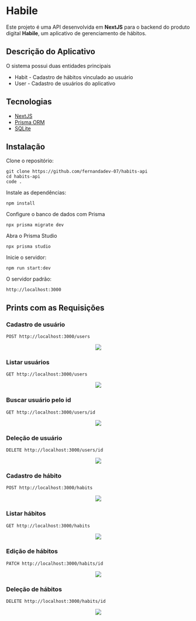 # Habile

Este projeto é uma API desenvolvida em **NextJS** para o backend do produto digital **Habile**, um aplicativo de gerenciamento de hábitos.

## Descrição do Aplicativo

O sistema possui duas entidades principais

* Habit - Cadastro de hábitos vinculado ao usuário
* User -  Cadastro de usuários do aplicativo


## Tecnologias 

* [NextJS](https://nestjs.com/)
* [Prisma ORM](https://www.prisma.io/)
* [SQLite](https://www.sqlite.org/index.html)

## Instalação

Clone o repositório:
```
git clone https://github.com/fernandadev-07/habits-api
cd habits-api
code .
```

Instale as dependências:

```
npm install
```

Configure o banco de dados com Prisma
```
npx prisma migrate dev

```
Abra o Prisma Studio
```
npx prisma studio

```
Inicie o servidor:
```
npm run start:dev

```

O servidor padrão:
```
http://localhost:3000

```

## Prints com as Requisições

### Cadastro de usuário
```
POST http://localhost:3000/users
```
<p align="center">
  <img src="./imagens/postUser.png">
</p>

### Listar usuários 
```
GET http://localhost:3000/users
```
<p align="center">
  <img src="./imagens/getUsers.png">
</p>

### Buscar usuário pelo id
```
GET http://localhost:3000/users/id
```
<p align="center">
  <img src="./imagens/getUser.png">
</p>


### Deleção de usuário
```
DELETE http://localhost:3000/users/id
```
<p align="center">
  <img src="./imagens/deleteUser.png">
</p>

### Cadastro de hábito 
```
POST http://localhost:3000/habits
```
<p align="center">
  <img src="./imagens/postHabit.png">
</p>

### Listar hábitos
```
GET http://localhost:3000/habits
```
<p align="center">
  <img src="./imagens/getHabits.png">
</p>

### Edição de hábitos
```
PATCH http://localhost:3000/habits/id
```
<p align="center">
  <img src="./imagens/editHabit.png">
</p>

### Deleção de hábitos
```
DELETE http://localhost:3000/habits/id
```
<p align="center">
  <img src="./imagens/deleteHabit.png">
</p>

